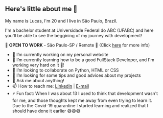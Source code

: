 ## Here's little about me 🖖

My name is Lucas, I'm 20 and I live in São Paulo, Brazil.

I'm a bachelor student at Universidade Federal do ABC (UFABC) and here you'll be able to see the beggining of my journey with development!

💼 **OPEN TO WORK** - São Paulo-SP / Remote 💼
(Click [here](https://www.linkedin.com/in/lucas-r-freitas/) for more info)

- 🔭 I’m currently working on my personal website
- 🌱 I’m currently learning how to be a good FullStack Developer, and I'm working very hard on it 💪! 
- 👯 I’m looking to collaborate on Python, HTML or CSS
- 🤔 I’m looking for some tips and good advices about my projects
- 💬 Ask me about anything!
- 📫 How to reach me: [LinkedIn](https://www.linkedin.com/in/lucas-r-freitas/) | [E-mail](mailto:pro.lucasrfreitas@gmail.com)
- ⚡ Fun fact: When I was about 13 I used to think that development wasn't for me, and those thoughts kept me away from even trying to learn it. Due to the Covid-19 quarantine I started learning and realized that I should have done it earlier 😅😅😅
